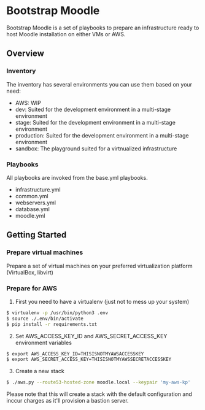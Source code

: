 # Bootstrap Moodle

Bootstrap Moodle is a set of playbooks to prepare an infrastructure ready to host Moodle installation on either VMs or AWS.

## Overview

### Inventory

The inventory has several environments you can use them based on your need:

  * AWS: WIP
  * dev: Suited for the development environment in a multi-stage environment
  * stage: Suited for the development environment in a multi-stage environment
  * production: Suited for the development environment in a multi-stage environment
  * sandbox: The playground suited for a virtnualized infrastructure

### Playbooks

All playbooks are invoked from the base.yml playbooks.

 * infrastructure.yml
 * common.yml
 * webservers.yml
 * database.yml
 * moodle.yml

## Getting Started

### Prepare virtual machines

Prepare a set of virtual machines on your preferred virtualization platform (VirtualBox, libvirt)

### Prepare for AWS

1. First you need to have a virtualenv (just not to mess up your system)
```bash
$ virtualenv -p /usr/bin/python3 .env
$ source ./.env/bin/activate
$ pip install -r requirements.txt 
```

2. Set AWS_ACCESS_KEY_ID and AWS_SECRET_ACCESS_KEY environment variables
```bash
$ export AWS_ACCESS_KEY_ID=THISISNOTMYAWSACCESSKEY
$ export AWS_SECRET_ACCESS_KEY=THISISNOTMYAWSSECRETACCESSKEY
```

3. Create a new stack
```bash
$ ./aws.py --route53-hosted-zone moodle.local --keypair 'my-aws-kp'
```

Please note that this will create a stack with the default configuration and inccur charges as it'll provision a bastion 
server.
